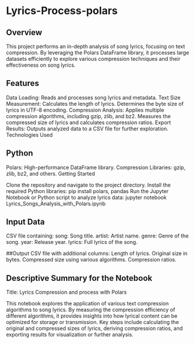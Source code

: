 # Lyrics-Process-polars

## Overview

This project performs an in-depth analysis of song lyrics, focusing on text compression. By leveraging the Polars DataFrame library, it processes large datasets efficiently to explore various compression techniques and their effectiveness on song lyrics.

## Features

Data Loading: Reads and processes song lyrics and metadata.
Text Size Measurement:
Calculates the length of lyrics.
Determines the byte size of lyrics in UTF-8 encoding.
Compression Analysis:
Applies multiple compression algorithms, including gzip, zlib, and bz2.
Measures the compressed size of lyrics and calculates compression ratios.
Export Results: Outputs analyzed data to a CSV file for further exploration.
Technologies Used

## Python
Polars: High-performance DataFrame library.
Compression Libraries: gzip, zlib, bz2, and others.
Getting Started

Clone the repository and navigate to the project directory.
Install the required Python libraries:
pip install polars, pandas
Run the Jupyter Notebook or Python script to analyze lyrics data:
jupyter notebook Lyrics_Songs_Analysis_with_Polars.ipynb

## Input Data
CSV file containing:
song: Song title.
artist: Artist name.
genre: Genre of the song.
year: Release year.
lyrics: Full lyrics of the song.

##Output
CSV file with additional columns:
Length of lyrics.
Original size in bytes.
Compressed size using various algorithms.
Compression ratios.

## Descriptive Summary for the Notebook
Title: Lyrics Compression and process with Polars

This notebook explores the application of various text compression algorithms to song lyrics. By measuring the compression efficiency of different algorithms, it provides insights into how lyrical content can be optimized for storage or transmission. Key steps include calculating the original and compressed sizes of lyrics, deriving compression ratios, and exporting results for visualization or further analysis.
